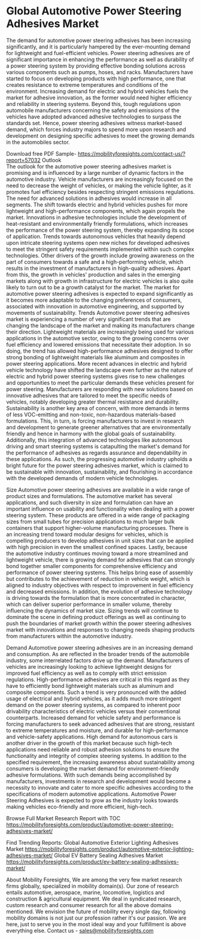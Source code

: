 # Global Automotive Power Steering Adhesives Market
The demand for automotive power steering adhesives has been increasing significantly, and it is particularly hampered by the ever-mounting demand for lightweight and fuel-efficient vehicles. Power steering adhesives are of significant importance in enhancing the performance as well as durability of a power steering system by providing effective bonding solutions across various components such as pumps, hoses, and racks. Manufacturers have started to focus on developing products with high performance, one that creates resistance to extreme temperatures and conditions of the environment. Increasing demand for electric and hybrid vehicles fuels the market for adhesive innovation, as the former would need higher efficiency and reliability in steering systems. Beyond this, tough regulations upon automobile manufacturers concerning the safety and emissions of the vehicles have adopted advanced adhesive technologies to surpass the standards set. Hence, power steering adhesives witness market-based demand, which forces industry majors to spend more upon research and development on designing specific adhesives to meet the growing demands in the automobiles sector.

Download free PDF Sample- https://mobilityforesights.com/contact-us/?report=57032
Outlook                                                                                                                                            
The outlook for the automotive power steering adhesives market is promising and is influenced by a large number of dynamic factors in the automotive industry. Vehicle manufacturers are increasingly focused on the need to decrease the weight of vehicles, or making the vehicle lighter, as it promotes fuel efficiency besides respecting stringent emissions regulations. The need for advanced solutions in adhesives would increase in all segments. The shift towards electric and hybrid vehicles pushes for more lightweight and high-performance components, which again propels the market. Innovations in adhesive technologies include the development of heat-resistant and environmentally friendly formulations, which increases the performance of the power steering system, thereby expanding its scope of application. Trends towards autonomous vehicles that heavily depend upon intricate steering systems open new niches for developed adhesives to meet the stringent safety requirements implemented within such complex technologies. Other drivers of the growth include growing awareness on the part of consumers towards a safe and a high-performing vehicle, which results in the investment of manufacturers in high-quality adhesives. Apart from this, the growth in vehicles' production and sales in the emerging markets along with growth in infrastructure for electric vehicles is also quite likely to turn out to be a growth catalyst for the market. The market for automotive power steering adhesives is expected to expand significantly as it becomes more adaptable to the changing preferences of consumers, associated with innovation in automotive engineering, and supported by movements of sustainability.
Trends
Automotive power steering adhesives market is experiencing a number of very significant trends that are changing the landscape of the market and making its manufacturers change their direction. Lightweight materials are increasingly being used for various applications in the automotive sector, owing to the growing concerns over fuel efficiency and lowered emissions that necessitate their adoption. In so doing, the trend has allowed high-performance adhesives designed to offer strong bonding of lightweight materials like aluminum and composites in power steering applications. More recent advances in electric and hybrid vehicle technology have shifted the landscape even further as the nature of electric and hybrid power steering systems gives rise to new challenges and opportunities to meet the particular demands these vehicles present for power steering. Manufacturers are responding with new solutions based on innovative adhesives that are tailored to meet the specific needs of vehicles, notably developing greater thermal resistance and durability. Sustainability is another key area of concern, with more demands in terms of less VOC-emitting and non-toxic, non-hazardous materials-based formulations. This, in turn, is forcing manufacturers to invest in research and development to generate greener alternatives that are environmentally friendly and hence in harmony with the global goals of sustainability. Additionally, this integration of advanced technologies like autonomous driving and smart steering systems is catapulting the market's demand for the performance of adhesives as regards assurance and dependability in these applications. As such, the progressing automotive industry upholds a bright future for the power steering adhesives market, which is claimed to be sustainable with innovation, sustainability, and flourishing in accordance with the developed demands of modern vehicle technologies.

Size
Automotive power steering adhesives are available in a wide range of product sizes and formulations. The automotive market has several applications, and such diversity in size and formulation can have an important influence on usability and functionality when dealing with a power steering system. These products are offered in a wide range of packaging sizes from small tubes for precision applications to much larger bulk containers that support higher-volume manufacturing processes. There is an increasing trend toward modular designs for vehicles, which is compelling producers to develop adhesives in unit sizes that can be applied with high precision in even the smallest confined spaces. Lastly, because the automotive industry continues moving toward a more streamlined and lightweight vehicle, there is growing demand for adhesives that can strongly bond together smaller components for comprehensive efficiency and performance of power steering systems. This helps bring ease of assembly but contributes to the achievement of reduction in vehicle weight, which is aligned to industry objectives with respect to improvement in fuel efficiency and decreased emissions. In addition, the evolution of adhesive technology is driving towards the formulation that is more concentrated in character, which can deliver superior performance in smaller volume, thereby influencing the dynamics of market size. Sizing trends will continue to dominate the scene in defining product offerings as well as continuing to push the boundaries of market growth within the power steering adhesives market with innovations and responses to changing needs shaping products from manufacturers within the automotive industry.

Demand 
Automotive power steering adhesives are in an increasing demand and consumption. As are reflected in the broader trends of the automobile industry, some interrelated factors drive up the demand. Manufacturers of vehicles are increasingly looking to achieve lightweight designs for improved fuel efficiency as well as to comply with strict emission regulations. High-performance adhesives are critical in this regard as they have to efficiently bond lightweight materials such as aluminum and composite components. Such a trend is very pronounced with the added usage of electrical and hybrid vehicles, as it adds much more stringent demand on the power steering systems, as compared to inherent poor drivability characteristics of electric vehicles versus their conventional counterparts. Increased demand for vehicle safety and performance is forcing manufacturers to seek advanced adhesives that are strong, resistant to extreme temperatures and moisture, and durable for high-performance and vehicle-safety applications. High demand for autonomous cars is another driver in the growth of this market because such high-tech applications need reliable and robust adhesion solutions to ensure the functionality and integrity of complex steering systems. In addition to the specified requirement, the increasing awareness about sustainability among consumers is developing the market demand for environment-friendly adhesive formulations. With such demands being accomplished by manufacturers, investments in research and development would become a necessity to innovate and cater to more specific adhesives according to the specifications of modern automotive applications. Automotive Power Steering Adhesives is expected to grow as the industry looks towards making vehicles eco-friendly and more efficient, high-tech.

Browse Full Market Research Report with TOC 
https://mobilityforesights.com/product/automotive-power-steering-adhesives-market/

Find Trending Reports:
Global Automotive Exterior Lighting Adhesives Market 
https://mobilityforesights.com/product/automotive-exterior-lighting-adhesives-market/
Global EV Battery Sealing Adhesives Market 
https://mobilityforesights.com/product/ev-battery-sealing-adhesives-market/


About Mobility Foresights,
We are among the very few market research firms globally, specialized in mobility domain(s). Our zone of research entails automotive, aerospace, marine, locomotive, logistics and construction & agricultural equipment. We deal in syndicated research, custom research and consumer research for all the above domains mentioned.
We envision the future of mobility every single day, following mobility domains is not just our profession rather it's our passion. We are here, just to serve you in the most ideal way and your fulfillment is above everything else. Contact us -  sales@mobilityforesights.com 


